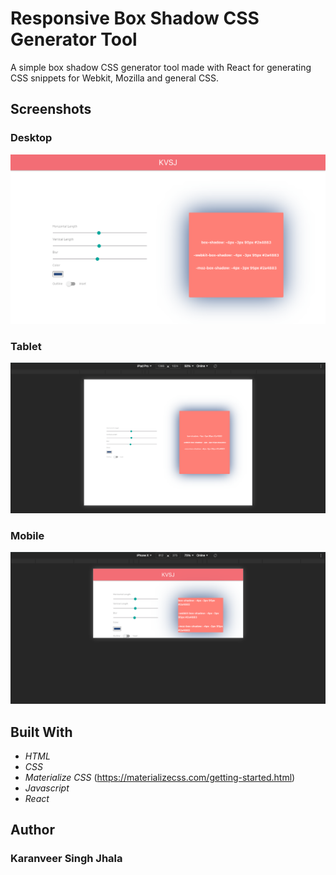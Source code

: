 # Responsive Box Shadow CSS Generator Tool

A simple box shadow CSS generator tool made with React for generating CSS snippets for Webkit, Mozilla and general CSS.

## Screenshots

### Desktop
![](https://github.com/karanjhala/react-box-shadow-tool/blob/master/public/css-box-shadow-desktop.png)

### Tablet
![](https://github.com/karanjhala/react-box-shadow-tool/blob/master/public/css-box-shadow-ipad-pro.png)

### Mobile
![](https://github.com/karanjhala/react-box-shadow-tool/blob/master/public/css-box-shadow-iphone.png)

## Built With
- _HTML_
- _CSS_
- _Materialize CSS_ (https://materializecss.com/getting-started.html)
- _Javascript_
- _React_

## Author

### Karanveer Singh Jhala

